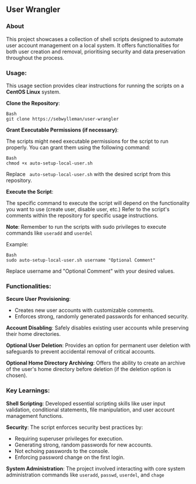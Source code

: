 ## User Wrangler

### About

This project showcases a collection of shell scripts designed to automate user account management on a local system. It offers functionalities for both user creation and removal, prioritising security and data preservation throughout the process.

### Usage:

This usage section provides clear instructions for running the scripts on a **CentOS Linux** system.

**Clone the Repository**:

```
Bash
git clone https://sebwylleman/user-wrangler
```

**Grant Executable Permissions (if necessary)**:

The scripts might need executable permissions for the script to run properly. You can grant them using the following command:

```
Bash
chmod +x auto-setup-local-user.sh
```

Replace ` auto-setup-local-user.sh` with the desired script from this repository.

**Execute the Script**:

The specific command to execute the script will depend on the functionality you want to use (create user, disable user, etc.) Refer to the script's comments within the repository for specific usage instructions.

**Note**: Remember to run the scripts with sudo privileges to execute commands like `useradd` and `userdel`

Example:

```
Bash
sudo auto-setup-local-user.sh username "Optional Comment"
```

Replace username and "Optional Comment" with your desired values.

### Functionalities:

**Secure User Provisioning**:

- Creates new user accounts with customizable comments.
- Enforces strong, randomly generated passwords for enhanced security.

**Account Disabling**: Safely disables existing user accounts while preserving their home directories.

**Optional User Deletion**: Provides an option for permanent user deletion with safeguards to prevent accidental removal of critical accounts.

**Optional Home Directory Archiving**: Offers the ability to create an archive of the user's home directory before deletion (if the deletion option is chosen).

### Key Learnings:

**Shell Scripting**: Developed essential scripting skills like user input validation, conditional statements, file manipulation, and user account management functions.

**Security**: The script enforces security best practices by:

- Requiring superuser privileges for execution.
- Generating strong, random passwords for new accounts.
- Not echoing passwords to the console.
- Enforcing password change on the first login.

**System Administration**: The project involved interacting with core system administration commands like `useradd`, `passwd`, `userdel`, and `chage`
